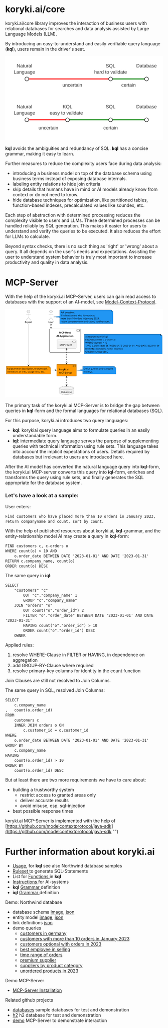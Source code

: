 # koryki.ai/core

koryki.ai/core library improves the interaction of business users with relational databases for searches and data analysis
assisted by Large Language Models (LLM).

By introducing an easy-to-understand and easily verifiable query language (**kql**), users remain in the driver's seat.

![reduce uncertainty by introduction of kql](doc/shift_control.svg)

**kql** avoids the ambiguities and redundancy of SQL. **kql** has a concise grammar, making it easy to learn.

Further measures to reduce the complexity users face during data analysis:

- introducing a business model on top of the database schema using business terms instead of exposing database internals.
- labeling entity relations to hide join criteria
- skip details that humans have in mind or AI models already know from context or do not need to know.
- hide database techniques for optimization, like partitioned tables, function-based indexes,
  precalculated values like soundex, etc.

Each step of abstraction with determined processing reduces the complexity visible to users and LLMs.
These determined processes can be handled reliably by SQL generation.
This makes it easier for users to understand and verify the queries to be executed.
It also reduces the effort for LLMs to calculate.



Beyond syntax checks, there is no such thing as 'right' or 'wrong' about a query. It all depends on the user's needs and expectations. 
Assisting the user to understand system behavior is truly most important
to increase productivity and quality in data analysis.

# MCP-Server

With the help of the koryki.ai MCP–Server, users can gain read access to databases with the support of an AI-model, see
[Model-Context-Protocol](https://modelcontextprotocol.io/docs/getting-started/intro "(MCP)").

![MCP-Server Overview](doc/mcp_overview.png)



The primary task of the koryki.ai MCP-Server is to bridge the gap between queries in **kql**-form and the formal languages for relational databases (SQL).

For this purpose, koryki.ai introduces two query languages:
* **kql**: korykiai query language aims to formulate queries in an easily understandable form.
* **iql**: intermediate query language serves the purpose of supplementing queries with technical information using rule sets. This language takes into account the implicit expectations of users. Details required by databases but irrelevant to users are introduced here.

After the AI model has converted the natural language query into **kql**-form,
the koryki.ai MCP-server converts this query into **iql**-form,
enriches and transforms the query using rule sets, and finally generates the SQL
appropriate for the database system.


### Let's have a look at a sample:

User enters:

    Find customers who have placed more than 10 orders in January 2023,
    return companyname and count, sort by count.

With the help of published resources about koryki.ai, **kql**-grammar, and the entity-relationship model
AI may create a query in **kql**-form:

    FIND customers c, c-orders o
    WHERE count(o) > 10 AND 
        o.order_date BETWEEN DATE '2023-01-01' AND DATE '2023-01-31'
    RETURN c.company_name, count(o)
    ORDER count(o) DESC

The same query in **iql**:

    SELECT
        "customers" "c"
            OUT "c"."company_name" 1
            GROUP "c"."company_name"
        JOIN "orders" "o"
            OUT count("o"."order_id") 2
            FILTER "o"."order_date" BETWEEN DATE '2023-01-01' AND DATE '2023-01-31'
            HAVING count("o"."order_id") > 10
            ORDER count("o"."order_id") DESC
        OWNER


Applied rules:
1. resolve WHERE-Clause in FILTER or HAVING, in dependence on aggregation
2. add GROUP-BY-Clause where required
3. resolve primary-key columns for identity in the count function

Join Clauses are still not resolved to Join Columns.

The same query in SQL, resolved Join Columns:

    SELECT
        c.company_name
    ,   count(o.order_id)
    FROM
        customers c
        INNER JOIN orders o ON
            c.customer_id = o.customer_id
    WHERE
        o.order_date BETWEEN DATE '2023-01-01' AND DATE '2023-01-31'
    GROUP BY
        c.company_name
    HAVING
        count(o.order_id) > 10
    ORDER BY
        count(o.order_id) DESC



But at least there are two more requirements we have to care about:

- building a trustworthy system
    - restrict access to granted areas only
    - deliver accurate results
    - avoid misuse, esp. sql-injection
- best possible response times


koryki.ai MCP-Server is implemented with the help of [https://github.com/modelcontextprotocol/java-sdk](https://github.com/modelcontextprotocol/java-sdk "")

# Further information about koryki.ai

- [Usage](doc/kql_usage.md), for **kql** see also Northwind database samples
- [Ruleset ](doc/RULESET.md "") to generate SQL-Statements
- List for [Functions ](doc/FUNCTIONS.md "") in **kql**
- [Instructions ](doc/ai_instructions.md "") for AI-systems
- **kql** [Grammar ](./antlr/src/main/antlr/KQL.g4 "") definition
- **iql** [Grammar ](./antlr/src/main/antlr/IQL.g4 "") definition

Demo: Northwind database

- database schema [image](doc/northwind_schema.png ""),  [json ](doc/northwind_schema.json "")
- entity model [image](doc/northwind_model.png ""),   [json ](doc/northwind_model.json "")
- link definitions [json](doc/northwind_links.json "")
- demo queries
  * [customers in germany ](doc/queries/customersingermany.kql "")
  * [customers with more than 10 orders in January 2023 ](doc/queries/customersmorethan10ordersin2023.kql "")
  * [customers optional with orders in 2023 ](doc/queries/customerswithordersin2023.kql "")
  * [best employee in selling ](doc/queries/employeeranking.kql "")
  * [time range of orders ](doc/queries/ordertimerange.kql "")
  * [premium supplier ](doc/queries/premiumsupplier.kql "")
  * [suppliers by product category ](doc/queries/suppliersandproductsincategory.kql "")
  * [unordered products in 2023 ](doc/queries/unorderedproductsin012023.kql "")

Demo MCP-Server

- [MCP-Server Installation](./doc/MCP_SERVER.md "")


Related github projects

- [databases](https://github.com/korykiai/databases "") sample databases for test and demonstration
- [h2](https://github.com/korykiai/h2 "") h2 database for test and demonstration
- [demo](https://github.com/korykiai/demo "") MCP-Server to demonstrate interaction

